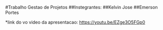 #Trabalho Gestao de Projetos
##Instegrantes:
##Kelvin Jose
##Emerson Portes

*link do vo video da apresentacao: https://youtu.be/EZge3O5FGp0
